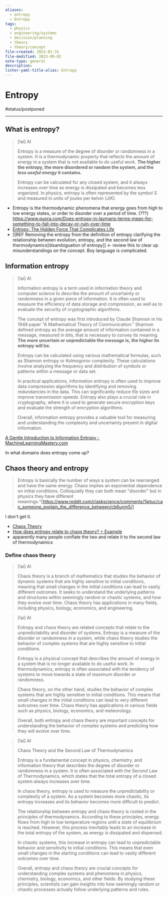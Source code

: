 ```yaml
---
aliases:
  - entropy
  - Entropy
tags:
  - physics
  - engineering/systems
  - decision/planning
  - theory
  - theory/concept
file-created: 2023-01-31
file-modified: 2023-09-02
note-type: general
description: 
linter-yaml-title-alias: Entropy
---
```


# Entropy

#status/postponed

---

## What is entropy?

> [!ai] AI
>
> Entropy is a measure of the degree of disorder or randomness in a system. It is a thermodynamic property that reflects the amount of energy in a system that is not available to do useful work. **The higher the entropy, the more disordered or random the system, and the *less useful energy* it contains.**
>
> Entropy can be calculated for any closed system, and it always increases over time as energy is dissipated and becomes less organized. In physics, entropy is often represented by the symbol S and measured in units of joules per kelvin (J/K).

- Entropy is the thermodynamic phenomena that energy goes from high to low energy states, or order to disorder over a period of time. (???) https://www.quora.com/Does-entropy-in-laymans-terms-mean-for-something-to-fall-into-decay-or-ruin-over-time
- [Entropy: The Hidden Force That Complicates Life](https://fs.blog/entropy/)
- [[REF Removing the entropy from the definition of entropy clarifying the relationship between evolution, entropy, and the second law of thermodynamics|disambiguation of entropy]]  <- review this to clear up misunderstandings on the concept. Boy language is complicated.

## Information entropy

> [!ai] AI
>
> Information entropy is a term used in information theory and computer science to describe the amount of uncertainty or randomness in a given piece of information. It is often used to measure the efficiency of data storage and compression, as well as to evaluate the security of cryptographic algorithms.
>
> The concept of entropy was first introduced by Claude Shannon in his 1948 paper "A Mathematical Theory of Communication." Shannon defined entropy as the average amount of information contained in a message, measured in bits, that is necessary to convey its meaning. **The more uncertain or unpredictable the message is, the higher its entropy will be.**
>
> Entropy can be calculated using various mathematical formulas, such as Shannon entropy or Kolmogorov complexity. These calculations involve analyzing the frequency and distribution of symbols or patterns within a message or data set.
>
> In practical applications, information entropy is often used to improve data compression algorithms by identifying and removing redundancies in the data. This can significantly reduce file sizes and improve transmission speeds. Entropy also plays a crucial role in cryptography, where it is used to generate secure encryption keys and evaluate the strength of encryption algorithms.
>
> Overall, information entropy provides a valuable tool for measuring and understanding the complexity and uncertainty present in digital information.

[A Gentle Introduction to Information Entropy - MachineLearningMastery.com](https://machinelearningmastery.com/what-is-information-entropy/)

In what domains does entropy come up?

## Chaos theory and entropy

> Entropy is basically the number of ways a system can be rearranged and have the same energy. Chaos implies an exponential dependence on initial conditions. Colloquially they can both mean "disorder" but in physics they have different meanings.^[https://www.reddit.com/r/askscience/comments/1iptuc/can_someone_explain_the_difference_between/cb6unm5/]

I don't get it.

- [Chaos Theory](https://www.reviewofophthalmology.com/article/chaos-theory#:~:text=Entropy%20is%20a%20loss%20of,happen%2C%20when%20order%20breaks%20down.)
- [How does entropy relate to chaos theory? + Example](https://socratic.org/questions/how-does-entropy-relate-to-chaos-theory)
- apparently many people conflate the two and relate it to the second law of thermodynamics

### Define chaos theory

> [!ai] AI
>
> Chaos theory is a branch of mathematics that studies the behavior of dynamic systems that are highly sensitive to initial conditions, meaning that small changes in the initial conditions can lead to vastly different outcomes. It seeks to understand the underlying patterns and structures within seemingly random or chaotic systems, and how they evolve over time. Chaos theory has applications in many fields, including physics, biology, economics, and engineering.

> [!ai] AI
>
> Entropy and chaos theory are related concepts that relate to the unpredictability and disorder of systems. Entropy is a measure of the disorder or randomness in a system, while chaos theory studies the behavior of complex systems that are highly sensitive to initial conditions.
>
> Entropy is a physical concept that describes the amount of energy in a system that is no longer available to do useful work. In thermodynamics, entropy is often associated with the tendency of systems to move towards a state of maximum disorder or randomness.
>
> Chaos theory, on the other hand, studies the behavior of complex systems that are highly sensitive to initial conditions. This means that small changes in the initial conditions can lead to very different outcomes over time. Chaos theory has applications in various fields such as physics, biology, economics, and meteorology.
>
> Overall, both entropy and chaos theory are important concepts for understanding the behavior of complex systems and predicting how they will evolve over time.

> [!ai] AI
>
> Chaos Theory and the Second Law of Thermodynamics
>
> Entropy is a fundamental concept in physics, chemistry, and information theory that describes the degree of disorder or randomness in a system. It is often associated with the Second Law of Thermodynamics, which states that the total entropy of a closed system always increases over time.
>
> In chaos theory, entropy is used to measure the unpredictability or complexity of a system. As a system becomes more chaotic, its entropy increases and its behavior becomes more difficult to predict.
>
> The relationship between entropy and chaos theory is rooted in the principles of thermodynamics. According to these principles, energy flows from high to low temperature regions until a state of equilibrium is reached. However, this process inevitably leads to an increase in the total entropy of the system, as energy is dissipated and dispersed.
>
> In chaotic systems, this increase in entropy can lead to unpredictable behavior and sensitivity to initial conditions. This means that even small changes in the starting conditions can lead to vastly different outcomes over time.
>
> Overall, entropy and chaos theory are crucial concepts for understanding complex systems and phenomena in physics, chemistry, biology, economics, and other fields. By studying these principles, scientists can gain insights into how seemingly random or chaotic processes actually follow underlying patterns and rules.
